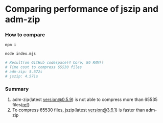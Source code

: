 # Comparing performance of jszip and adm-zip

### How to compare

```bash
npm i

node index.mjs

# Result(on GitHub codespace(4 Core; 8G RAM))
# Time cost to compress 65530 files
# adm-zip: 5.672s
# jszip: 4.571s
```

### Summary

1. adm-zip(latest version@0.5.9) is not able to compress more than 65535 files([ref](https://github.com/cthackers/adm-zip/issues/320))
2. To compress 65530 files, jszip(latest version@3.9.1) is faster than adm-zip

